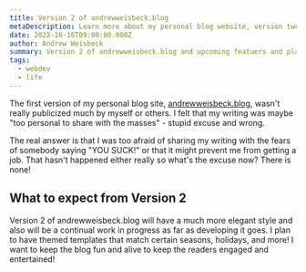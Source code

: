 ```yaml
---
title: Version 2 of andrewweisbeck.blog
metaDescription: Learn more about my personal blog website, version two!
date: 2022-10-16T09:00:00.000Z
author: Andrew Weisbeck
summary: Version 2 of andrewweisbeck.blog and upcoming featuers and plans
tags:
  - webdev
  - life
---
```

The first version of my personal blog site, [andrewweisbeck.blog](https://andrewweisbeck.blog), wasn't really publicized much by myself or others. I felt that my writing was maybe "too personal to share with the masses" - stupid excuse and wrong.

The real answer is that I was too afraid of sharing my writing with the fears of somebody saying "YOU SUCK!" or that it might prevent me from getting a job. That hasn't happened either really so what's the excuse now? There is none!

## What to expect from Version 2

Version 2 of andrewweisbeck.blog will have a much more elegant style and also will be a continual work in progress as far as developing it goes. I plan to have themed templates that match certain seasons, holidays, and more! I want to keep the blog fun and alive to keep the readers engaged and entertained!

